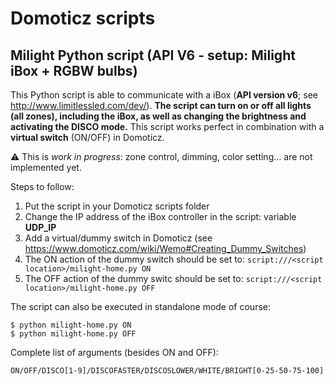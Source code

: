 # Domoticz scripts 
## Milight Python script (API V6 - setup: Milight iBox + RGBW bulbs)
This Python script is able to communicate with a iBox (**API version v6**; see http://www.limitlessled.com/dev/). **The script can turn on or off all lights (all zones), including the iBox, as well as changing the brightness and activating the DISCO mode.** This script works perfect in combination with a **virtual switch** (ON/OFF) in Domoticz.


⚠ This is _work in progress_: zone control, dimming, color setting... are not implemented yet.


Steps to follow:

1. Put the script in your Domoticz scripts folder
2. Change the IP address of the iBox controller in the script: variable **UDP_IP**
3. Add a virtual/dummy switch in Domoticz (see https://www.domoticz.com/wiki/Wemo#Creating_Dummy_Switches)
4. The ON action of the dummy switch should be set to: `script:///<script location>/milight-home.py ON`
5. The OFF action of the dummy switc should be set to: `script:///<script location>/milight-home.py OFF`
    
The script can also be executed in standalone mode of course: 

    $ python milight-home.py ON
    $ python milight-home.py OFF

Complete list of arguments (besides ON and OFF):

    ON/OFF/DISCO[1-9]/DISCOFASTER/DISCOSLOWER/WHITE/BRIGHT[0-25-50-75-100]
